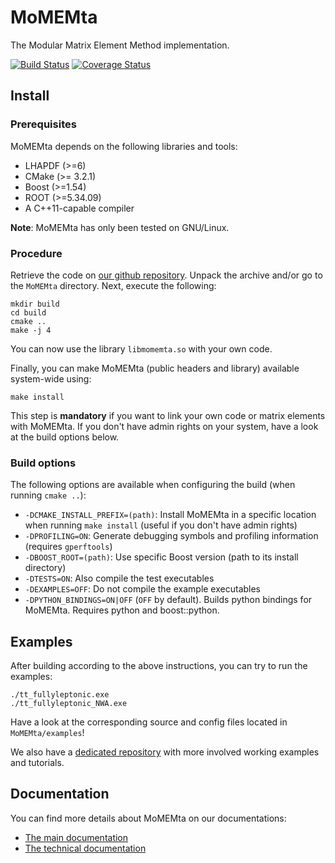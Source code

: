 # MoMEMta

The Modular Matrix Element Method implementation.

[![Build Status](https://travis-ci.org/MoMEMta/MoMEMta.svg?branch=master)](https://travis-ci.org/MoMEMta/MoMEMta) [![Coverage Status](https://coveralls.io/repos/github/MoMEMta/MoMEMta/badge.svg?branch=master)](https://coveralls.io/github/MoMEMta/MoMEMta?branch=master)

## Install

### Prerequisites

MoMEMta depends on the following libraries and tools:
   * LHAPDF (>=6)
   * CMake (>= 3.2.1)
   * Boost (>=1.54)
   * ROOT (>=5.34.09)
   * A C++11-capable compiler

**Note**: MoMEMta has only been tested on GNU/Linux.

### Procedure

Retrieve the code on [our github repository](https://github.com/MoMEMta/MoMEMta/releases). Unpack the
archive and/or go to the `MoMEMta` directory. Next, execute the following:
```
mkdir build
cd build
cmake ..
make -j 4
```
You can now use the library `libmomemta.so` with your own code.

Finally, you can make MoMEMta (public headers and library) available system-wide using:
```
make install
```
This step is **mandatory** if you want to link your own code or matrix elements with MoMEMta. If you don't have
admin rights on your system, have a look at the build options below.

### Build options

The following options are available when configuring the build (when running `cmake ..`):
   * `-DCMAKE_INSTALL_PREFIX=(path)`: Install MoMEMta in a specific location when running `make install` (useful if you don't have admin rights)
   * `-DPROFILING=ON`: Generate debugging symbols and profiling information (requires `gperftools`)
   * `-DBOOST_ROOT=(path)`: Use specific Boost version (path to its install directory)
   * `-DTESTS=ON`: Also compile the test executables
   * `-DEXAMPLES=OFF`: Do not compile the example executables
   * `-DPYTHON_BINDINGS=ON|OFF` (`OFF` by default). Builds python bindings for MoMEMta. Requires python and boost::python.

## Examples

After building according to the above instructions, you can try to run the examples:
```
./tt_fullyleptonic.exe
./tt_fullyleptonic_NWA.exe
```
Have a look at the corresponding source and config files located in `MoMEMta/examples`! 

We also have a [dedicated repository](https://github.com/MoMEMta/Tutorials) with more involved working examples and tutorials.

## Documentation

You can find more details about MoMEMta on our documentations:

 - [The main documentation](https://momemta.github.io)
 - [The technical documentation](https://momemta.github.io/MoMEMta/)
